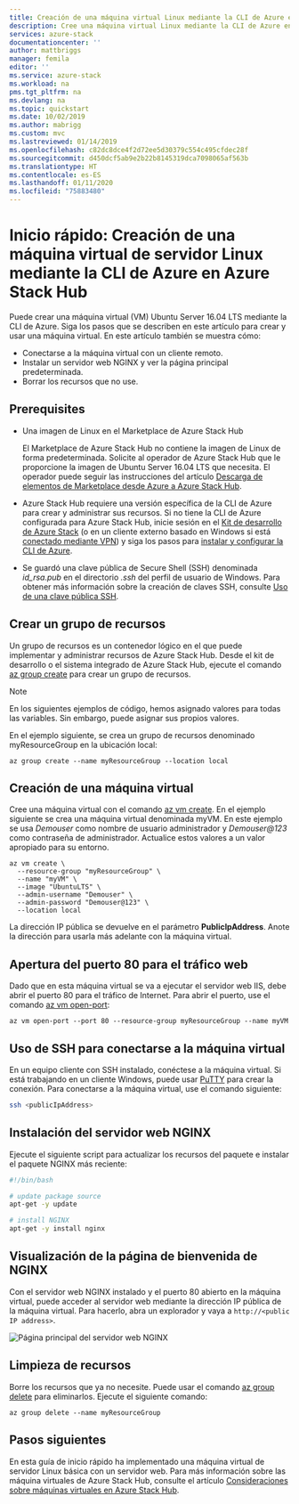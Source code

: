 ```yaml
---
title: Creación de una máquina virtual Linux mediante la CLI de Azure en Azure Stack Hub | Microsoft Docs
description: Cree una máquina virtual Linux mediante la CLI de Azure en Azure Stack Hub.
services: azure-stack
documentationcenter: ''
author: mattbriggs
manager: femila
editor: ''
ms.service: azure-stack
ms.workload: na
pms.tgt_pltfrm: na
ms.devlang: na
ms.topic: quickstart
ms.date: 10/02/2019
ms.author: mabrigg
ms.custom: mvc
ms.lastreviewed: 01/14/2019
ms.openlocfilehash: c82dc8dce4f2d72ee5d30379c554c495cfdec28f
ms.sourcegitcommit: d450dcf5ab9e2b22b8145319dca7098065af563b
ms.translationtype: HT
ms.contentlocale: es-ES
ms.lasthandoff: 01/11/2020
ms.locfileid: "75883480"
---
```

# <a name="quickstart-create-a-linux-server-vm-by-using-the-azure-cli-in-azure-stack-hub"></a>Inicio rápido: Creación de una máquina virtual de servidor Linux mediante la CLI de Azure en Azure Stack Hub

Puede crear una máquina virtual (VM) Ubuntu Server 16.04 LTS mediante la CLI de Azure. Siga los pasos que se describen en este artículo para crear y usar una máquina virtual. En este artículo también se muestra cómo:

* Conectarse a la máquina virtual con un cliente remoto.
* Instalar un servidor web NGINX y ver la página principal predeterminada.
* Borrar los recursos que no use.

## <a name="prerequisites"></a>Prerequisites

* Una imagen de Linux en el Marketplace de Azure Stack Hub

   El Marketplace de Azure Stack Hub no contiene la imagen de Linux de forma predeterminada. Solicite al operador de Azure Stack Hub que le proporcione la imagen de Ubuntu Server 16.04 LTS que necesita. El operador puede seguir las instrucciones del artículo [Descarga de elementos de Marketplace desde Azure a Azure Stack Hub](../operator/azure-stack-download-azure-marketplace-item.md).

* Azure Stack Hub requiere una versión específica de la CLI de Azure para crear y administrar sus recursos. Si no tiene la CLI de Azure configurada para Azure Stack Hub, inicie sesión en el [Kit de desarrollo de Azure Stack](../asdk/asdk-connect.md#connect-to-azure-stack-using-rdp) (o en un cliente externo basado en Windows si está [conectado mediante VPN](../asdk/asdk-connect.md#connect-to-azure-stack-using-vpn)) y siga los pasos para [instalar y configurar la CLI de Azure](azure-stack-version-profiles-azurecli2.md).

* Se guardó una clave pública de Secure Shell (SSH) denominada *id_rsa.pub* en el directorio *.ssh* del perfil de usuario de Windows. Para obtener más información sobre la creación de claves SSH, consulte [Uso de una clave pública SSH](azure-stack-dev-start-howto-ssh-public-key.md).

## <a name="create-a-resource-group"></a>Crear un grupo de recursos

Un grupo de recursos es un contenedor lógico en el que puede implementar y administrar recursos de Azure Stack Hub. Desde el kit de desarrollo o el sistema integrado de Azure Stack Hub, ejecute el comando [az group create](/cli/azure/group#az-group-create) para crear un grupo de recursos.

> [!NOTE]
> En los siguientes ejemplos de código, hemos asignado valores para todas las variables. Sin embargo, puede asignar sus propios valores.

En el ejemplo siguiente, se crea un grupo de recursos denominado myResourceGroup en la ubicación local: 

```cli
az group create --name myResourceGroup --location local
```

## <a name="create-a-virtual-machine"></a>Creación de una máquina virtual

Cree una máquina virtual con el comando [az vm create](/cli/azure/vm#az-vm-create). En el ejemplo siguiente se crea una máquina virtual denominada myVM. En este ejemplo se usa *Demouser* como nombre de usuario administrador y *Demouser@123* como contraseña de administrador. Actualice estos valores a un valor apropiado para su entorno.

```cli
az vm create \
  --resource-group "myResourceGroup" \
  --name "myVM" \
  --image "UbuntuLTS" \
  --admin-username "Demouser" \
  --admin-password "Demouser@123" \
  --location local
```

La dirección IP pública se devuelve en el parámetro **PublicIpAddress**. Anote la dirección para usarla más adelante con la máquina virtual.

## <a name="open-port-80-for-web-traffic"></a>Apertura del puerto 80 para el tráfico web

Dado que en esta máquina virtual se va a ejecutar el servidor web IIS, debe abrir el puerto 80 para el tráfico de Internet. Para abrir el puerto, use el comando [az vm open-port](/cli/azure/vm): 

```cli
az vm open-port --port 80 --resource-group myResourceGroup --name myVM
```

## <a name="use-ssh-to-connect-to-the-virtual-machine"></a>Uso de SSH para conectarse a la máquina virtual

En un equipo cliente con SSH instalado, conéctese a la máquina virtual. Si está trabajando en un cliente Windows, puede usar [PuTTY](https://www.putty.org/) para crear la conexión. Para conectarse a la máquina virtual, use el comando siguiente:

```bash
ssh <publicIpAddress>
```

## <a name="install-the-nginx-web-server"></a>Instalación del servidor web NGINX

Ejecute el siguiente script para actualizar los recursos del paquete e instalar el paquete NGINX más reciente:

```bash
#!/bin/bash

# update package source
apt-get -y update

# install NGINX
apt-get -y install nginx
```

## <a name="view-the-nginx-welcome-page"></a>Visualización de la página de bienvenida de NGINX

Con el servidor web NGINX instalado y el puerto 80 abierto en la máquina virtual, puede acceder al servidor web mediante la dirección IP pública de la máquina virtual. Para hacerlo, abra un explorador y vaya a ```http://<public IP address>```.

![Página principal del servidor web NGINX](./media/azure-stack-quick-create-vm-linux-cli/nginx.png)

## <a name="clean-up-resources"></a>Limpieza de recursos

Borre los recursos que ya no necesite. Puede usar el comando [az group delete](/cli/azure/group#az-group-delete) para eliminarlos. Ejecute el siguiente comando:

```cli
az group delete --name myResourceGroup
```

## <a name="next-steps"></a>Pasos siguientes

En esta guía de inicio rápido ha implementado una máquina virtual de servidor Linux básica con un servidor web. Para más información sobre las máquina virtuales de Azure Stack Hub, consulte el artículo [Consideraciones sobre máquinas virtuales en Azure Stack Hub](azure-stack-vm-considerations.md).
